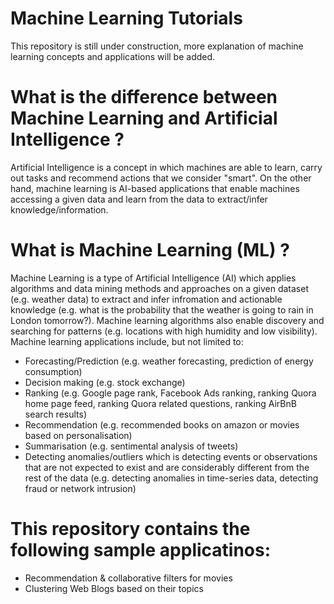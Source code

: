 # Machine Learning Tutorials
This repository is still under construction, more explanation of machine learning concepts and applications will be added.

# What is the difference between Machine Learning and Artificial Intelligence ?
Artificial Intelligence is a concept in which machines are able to learn, carry out tasks and recommend actions that we consider "smart". On the other hand, machine learning is AI-based applications that enable machines accessing a given data and  learn from the data to extract/infer knowledge/information. 

# What is Machine Learning (ML) ?
Machine Learning is a type of Artificial Intelligence (AI) which applies algorithms and data mining methods and approaches on a given dataset (e.g. weather data) to extract and infer infromation and actionable knowledge (e.g. what is the probability that the weather is going to rain in London tomorrow?). Machine learning algorithms also enable discovery and searching for patterns (e.g. locations with high humidity and low visibility). Machine learning applications include, but not limited to:
- Forecasting/Prediction (e.g. weather forecasting, prediction of energy consumption)
- Decision making (e.g. stock exchange)
- Ranking (e.g. Google page rank, Facebook Ads ranking, ranking Quora home page feed, ranking Quora related questions, ranking AirBnB search results)
- Recommendation (e.g. recommended books on amazon or movies based on personalisation)
- Summarisation (e.g. sentimental analysis of tweets)
- Detecting anomalies/outliers which is detecting events or observations that are not expected to exist and are considerably different from the rest of the data (e.g. detecting anomalies in time-series data, detecting fraud or network intrusion)

# This repository contains the following sample applicatinos:
- Recommendation & collaborative filters for movies 
- Clustering Web Blogs based on their topics


